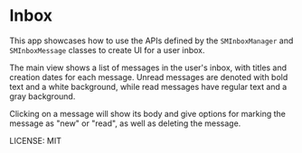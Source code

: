 Inbox
=====

This app showcases how to use the APIs defined by the `SMInboxManager` and `SMInboxMessage` classes to create UI for a user inbox.

The main view shows a list of messages in the user's inbox, with titles and creation dates for each message. Unread messages are denoted with bold text and a white background, while read messages have regular text and a gray background.

Clicking on a message will show its body and give options for marking the message as "new" or "read", as well as deleting the message.


LICENSE: MIT
